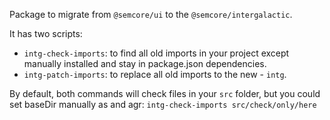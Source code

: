 Package to migrate from `@semcore/ui` to the `@semcore/intergalactic`.

It has two scripts:
- `intg-check-imports`: to find all old imports in your project except manually installed and stay in package.json dependencies.
- `intg-patch-imports`: to replace all old imports to the new - `intg`.

By default, both commands will check files in your `src` folder, but you could set baseDir manually as and agr: `intg-check-imports src/check/only/here`